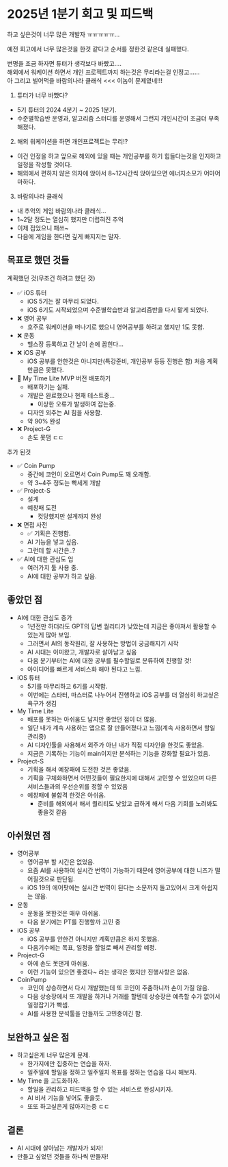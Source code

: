 # 2025년 1분기 회고 및 피드백

하고 싶은것이 너무 많은 개발자 ㅠㅠㅠㅠㅠ...

예전 회고에서 너무 많은것을 한것 같다고 순서를 정한것 같은데 실패했다.

변명을 조금 하자면 튜터가 생각보다 바빴고....  
해외에서 워케이션 하면서 개인 프로젝트까지 하는것은 무리라는걸 인정고......  
아 그리고 빌어먹을 바람의나라 클래식 <<< 이놈이 문제였네!!!

1. 튜터가 너무 바빴다?

-   5기 튜터의 2024 4분기 ~ 2025 1분기.
-   수준별학습반 운영과, 알고리즘 스터디를 운영해서 그런지 개인시간이 조금더 부족해졌다.

2. 해외 워케이션을 하면 개인프로젝트는 무리!?

-   이건 인정을 하고 앞으로 해외에 있을 때는 개인공부를 하기 힘들다는것을 인지하고 일정을 작성할 것이다.
-   해외에서 편하지 않은 의자에 앉아서 8~12시간씩 앉아있으면 에너지소모가 어마어마하다.

3. 바람의나라 클래식

-   내 추억의 게임 바람의나라 클래식...
-   1~2달 정도는 열심히 했지만 더럽혀진 추억
-   이제 접었으니 패쓰~
-   다음에 게임을 한다면 깊게 빠지지는 말자.

## 목표로 했던 것들

계획했던 것(무조건 하려고 했던 것)

-   ✅ iOS 튜터
    -   iOS 5기는 잘 마무리 되었다.
    -   iOS 6기도 시작되었으며 수준별학습반과 알고리즘반을 다시 맡게 되었다.
-   ❌ 영어 공부
    -   호주로 워케이션을 떠나기로 했으니 영어공부를 하려고 했지만 1도 못함.
-   ❌ 운동
    -   헬스장 등록하고 간 날이 손에 꼽힌다...
-   ❌ iOS 공부
    -   iOS 공부를 안한것은 아니지만(특강준비, 개인공부 등등 진행은 함) 처음 계획만큼은 못했다.
-   🚀 My Time Lite MVP 버전 배포하기
    -   배포하기는 실패.
    -   개발은 완료했으나 현재 테스트중...
        -   이상한 오류가 발생하여 잡는중.
    -   디자인 외주는 AI 힘을 사용함.
    -   약 90% 완성
-   ❌ Project-G
    -   손도 못댐 ㄷㄷ

추가 된것

-   ✅ Coin Pump
    -   중간에 코인이 오르면서 Coin Pump도 꽤 오래함.
    -   약 3~4주 정도는 빡세게 개발
-   ✅ Project-S
    -   설계
    -   예창패 도전
        -   컷당했지만 설계까지 완성
-   ❌ 면접 사전
    -   ✅ 기획은 진행함.
    -   AI 기능을 넣고 싶음.
    -   그런데 할 시간은..?
-   ✅ AI에 대한 관심도 업
    -   여러가지 툴 사용 중.
    -   AI에 대한 공부가 하고 싶음.

## 좋았던 점

-   AI에 대한 관심도 증가
    -   1년전만 하더라도 GPT의 답변 퀄리티가 낮았는데 지금은 좋아져서 활용할 수 있는게 많아 보임.
    -   그러면서 AI의 동작원리, 잘 사용하는 방법이 궁금해지기 시작
    -   AI 시대는 이미왔고, 개발자로 살아남고 싶음
    -   다음 분기부터는 AI에 대한 공부를 필수할일로 분류하여 진행할 것!
    -   아이디어를 빠르게 서비스화 해야 된다고 느낌.
-   iOS 튜터
    -   5기를 마무리하고 6기를 시작함.
    -   이번에는 스타터, 마스터로 나누어서 진행하고 iOS 공부를 더 열심히 하고싶은 욕구가 생김
-   My Time Lite
    -   배포를 못하는 아쉬움도 남지만 좋았던 점이 더 많음.
    -   일단 내가 계속 사용하는 앱으로 잘 만들어졌다고 느낌(계속 사용하면서 할일 관리중)
    -   AI 디자인툴을 사용해서 외주가 아닌 내가 직접 디자인을 한것도 좋았음.
    -   지금은 기록하는 기능이 main이지만 분석하는 기능을 강화할 필요가 있음.
-   Project-S
    -   기획을 해서 예창패에 도전한 것은 좋았음.
    -   기획을 구체화하면서 어떤것들이 필요한지에 대해서 고민할 수 있었으며 다른 서비스들과의 우선순위를 정할 수 있었음
    -   예창패에 불합격 한것은 아쉬움.
        -   준비를 해외에서 해서 퀄리티도 낮았고 급하게 해서 다음 기회를 노려봐도 좋을것 같음

## 아쉬웠던 점

-   영어공부
    -   영어공부 할 시간은 없었음.
    -   요즘 AI를 사용하여 실시간 번역이 가능하기 때문에 영어공부에 대한 니즈가 떨어질것으로 판단됨.
    -   iOS 19의 에어팟에는 실시간 번역이 된다는 소문까지 돌고있어서 크게 아쉽지는 않음.
-   운동
    -   운동을 못한것은 매우 아쉬움.
    -   다음 분기에는 PT를 진행할까 고민 중
-   iOS 공부
    -   iOS 공부를 안한건 아니지만 계획만큼은 하지 못했음.
    -   다음기수에는 목표, 일정을 할일로 빼서 관리할 예정.
-   Project-G
    -   아에 손도 못댄게 아쉬움.
    -   이런 기능이 있으면 좋겠다~ 라는 생각은 했지만 진행사항은 없음.
-   CoinPump
    -   코인이 상승하면서 다시 개발했는데 또 코인이 주춤하니까 손이 가질 않음.
    -   다음 상승장에서 또 개발을 하거나 거래를 할텐데 상승장은 예측할 수가 없어서 일정잡기가 빡셈.
    -   AI를 사용한 분석툴을 만들까도 고민중이긴 함.

## 보완하고 싶은 점

-   하고싶은게 너무 많은게 문제.
    -   한가지에만 집중하는 연습을 하자.
    -   일주일에 할일을 정하고 일주일치 목표를 정하는 연습을 다시 해보자.
-   My Time 을 고도화하자.
    -   할일을 관리하고 피드백을 할 수 있는 서비스로 완성시키자.
    -   AI 비서 기능을 넣어도 좋을듯.
    -   또또 하고싶은게 많아지는중 ㄷㄷ

## 결론

-   AI 시대에 살아남는 개발자가 되자!
-   만들고 싶었던 것들을 하나씩 만들자!
